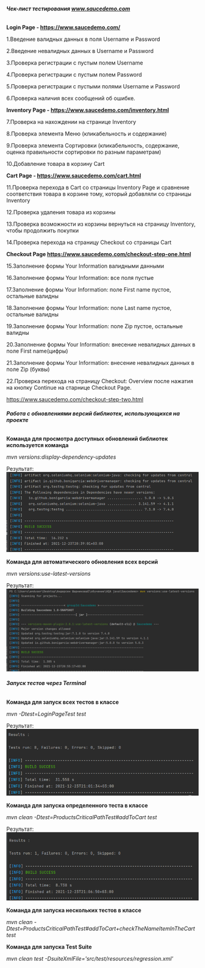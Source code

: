 ###### **Чек-лист тестирования www.saucedemo.com**


**Login Page - https://www.saucedemo.com/**

1.Введение валидных данных в поля Username и Password 

2.Введение невалидных данных в Username и Password 

3.Проверка регистрации с пустым полем Username 

4.Проверка регистрации с пустым полем Password 

5.Проверка регистрации с пустыми полями Username и Password 

6.Проверка наличия всех сообщений об ошибке.


**Inventory Page - https://www.saucedemo.com/inventory.html**

7.Проверка на нахождении на странице Inventory 

8.Проверка элемента Меню (кликабельность и содержание) 

9.Проверка элемента Сортировки (кликабельность, содержание, оценка правильности сортировки по разным параметрам) 

10.Добавление товара в корзину Cart


**Cart Page - https://www.saucedemo.com/cart.html** 

11.Проверка перехода в Cart со страницы Inventory Page и сравнение соответствия товара в корзине тому, который добавляли со страницы Inventory 

12.Проверка удаления товара из корзины 

13.Проверка возможности из корзины вернуться на страницу Inventory, чтобы продолжить покупки 

14.Проверка перехода на страницу Checkout со страницы Cart


**Checkout Page https://www.saucedemo.com/checkout-step-one.html**

15.Заполнение формы Your Information валидными данными 

16.Заполнение формы Your Information: все поля пустые 

17.Заполнение формы Your Information: поле First name пустое, остальные валидны 

18.Заполнение формы Your Information: поле Last name пустое, остальные валидны 

19.Заполнение формы Your Information: поле Zip пустое, остальные валидны 

20.Заполнение формы Your Information: внесение невалидных данных в поле First name(цифры) 

21.Заполнение формы Your Information: внесение невалидных данных в поле Zip (буквы) 

22.Проверка перехода на страницу Checkout: Overview после нажатия на кнопку Continue на старнице Checkout Page.

https://www.saucedemo.com/checkout-step-two.html



###### **Работа с обновлениями версий библиотек, использующихся на проекте**

**Команда для просмотра доступных обновлений библиотек используется команда**

_mvn versions:display-dependency-updates_ 

Результат:
![img_1.png](img_1.png)

**Команда для автоматического обновления всех версий**

_mvn versions:use-latest-versions_
 
Результат:
![img_2.png](img_2.png)


###### **Запуск тестов через Terminal**

**Команда для запуск всех тестов в классе**

_mvn -Dtest=LoginPageTest test_

Результат:
![img_3.png](img_3.png)


**Команда для запуска определенного теста в классе**

_mvn clean -Dtest=ProductsCriticalPathTest#addToCart test_

Результат:
![img_4.png](img_4.png)


**Команда для запуска нескольких тестов в классе**

_mvn clean -Dtest=ProductsCriticalPathTest#addToCart+checkTheNameItemInTheCart test_



**Команда для запуска Test Suite**

_mvn clean test -DsuiteXmlFile='src/test/resources/regression.xml'_

